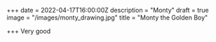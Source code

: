 +++
date = 2022-04-17T16:00:00Z
description = "Monty"
draft = true
image = "/images/monty_drawing.jpg"
title = "Monty the Golden Boy"

+++
Very good